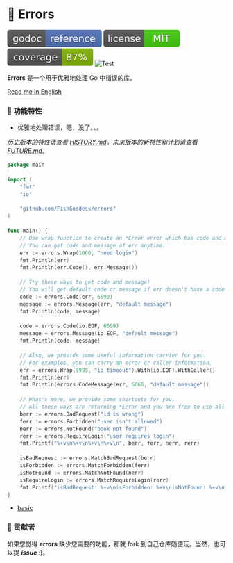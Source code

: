 # 🧯 Errors

[![Go Doc](_icons/godoc.svg)](https://pkg.go.dev/github.com/FishGoddess/errors)
[![License](_icons/license.svg)](https://opensource.org/licenses/MIT)
[![Coverage](_icons/coverage.svg)](_icons/coverage.svg)
![Test](https://github.com/FishGoddess/errors/actions/workflows/test.yml/badge.svg)

**Errors** 是一个用于优雅地处理 Go 中错误的库。

[Read me in English](./README.en.md)

### 🙋‍ 功能特性

* 优雅地处理错误，嗯，没了。。。

_历史版本的特性请查看 [HISTORY.md](./HISTORY.md)。未来版本的新特性和计划请查看 [FUTURE.md](./FUTURE.md)。_

```go
package main

import (
	"fmt"
	"io"

	"github.com/FishGoddess/errors"
)

func main() {
	// Use wrap function to create an *Error error which has code and message.
	// You can get code and message of err anytime.
	err := errors.Wrap(1000, "need login")
	fmt.Println(err)
	fmt.Println(err.Code(), err.Message())

	// Try these ways to get code and message!
	// You will get default code or message if err doesn't have a code or message.
	code := errors.Code(err, 6699)
	message := errors.Message(err, "default message")
	fmt.Println(code, message)

	code = errors.Code(io.EOF, 6699)
	message = errors.Message(io.EOF, "default message")
	fmt.Println(code, message)

	// Also, we provide some useful information carrier for you.
	// For examples, you can carry an error or caller information.
	err = errors.Wrap(9999, "io timeout").With(io.EOF).WithCaller()
	fmt.Println(err)
	fmt.Println(errors.CodeMessage(err, 6666, "default message"))

	// What's more, we provide some shortcuts for you.
	// All these ways are returning *Error and you are free to use all methods on *Error.
	berr := errors.BadRequest("id is wrong")
	ferr := errors.Forbidden("user isn't allowed")
	nerr := errors.NotFound("book not found")
	rerr := errors.RequireLogin("user requires login")
	fmt.Printf("%+v\n%+v\n%+v\n%+v\n", berr, ferr, nerr, rerr)

	isBadRequest := errors.MatchBadRequest(berr)
	isForbidden := errors.MatchForbidden(ferr)
	isNotFound := errors.MatchNotFound(nerr)
	isRequireLogin := errors.MatchRequireLogin(rerr)
	fmt.Printf("isBadRequest: %+v\nisForbidden: %+v\nisNotFound: %+v\nisRequireLogin: %+v\n", isBadRequest, isForbidden, isNotFound, isRequireLogin)
}

```

* [basic](_examples/basic.go)

### 👥 贡献者

如果您觉得 **errors** 缺少您需要的功能，那就 fork 到自己仓库随便玩。当然，也可以提 _**issue**_ :)。
